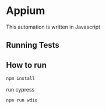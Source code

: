 # Appium
This automation is written in Javascript

## Running Tests

## How to run

```bash
npm install
```

run cypress
```bash
npm run wdio
```

